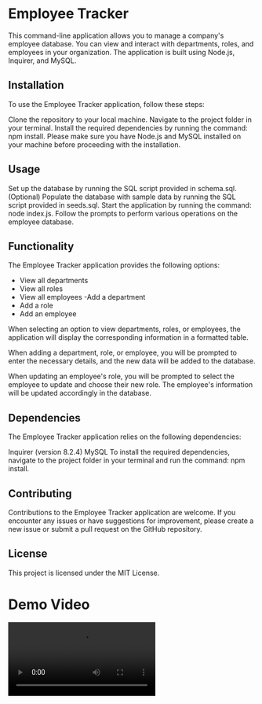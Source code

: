 # Employee Tracker

This command-line application allows you to manage a company's employee database. You can view and interact with departments, roles, and employees in your organization. The application is built using Node.js, Inquirer, and MySQL.

## Installation
To use the Employee Tracker application, follow these steps:

Clone the repository to your local machine.
Navigate to the project folder in your terminal.
Install the required dependencies by running the command: npm install.
Please make sure you have Node.js and MySQL installed on your machine before proceeding with the installation.

## Usage
Set up the database by running the SQL script provided in schema.sql.
(Optional) Populate the database with sample data by running the SQL script provided in seeds.sql.
Start the application by running the command: node index.js.
Follow the prompts to perform various operations on the employee database.

## Functionality
The Employee Tracker application provides the following options:

- View all departments
- View all roles
- View all employees
 -Add a department
- Add a role
- Add an employee

When selecting an option to view departments, roles, or employees, the application will display the corresponding information in a formatted table.

When adding a department, role, or employee, you will be prompted to enter the necessary details, and the new data will be added to the database.

When updating an employee's role, you will be prompted to select the employee to update and choose their new role. The employee's information will be updated accordingly in the database.

## Dependencies
The Employee Tracker application relies on the following dependencies:

Inquirer (version 8.2.4)
MySQL
To install the required dependencies, navigate to the project folder in your terminal and run the command: npm install.

## Contributing
Contributions to the Employee Tracker application are welcome. If you encounter any issues or have suggestions for improvement, please create a new issue or submit a pull request on the GitHub repository.

## License
This project is licensed under the MIT License.

# Demo Video


<video>
  <source src="https://drive.google.com/file/d/1DvtVI-g9n39xTRsLfjJyw2aU1k3UGvHY/view" type="video/mp4">
  <!-- Add additional <source> tags for other supported video formats -->
</video> 
